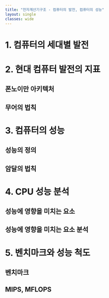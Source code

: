 ```yaml
---
title: "전자계산기구조 - 컴퓨터의 발전, 컴퓨터의 성능"
layout: single
classes: wide
---
```


# 1. 컴퓨터의 세대별 발전

# 2. 현대 컴퓨터 발전의 지표

## 폰노이만 아키텍처


## 무어의 법칙


# 3. 컴퓨터의 성능

## 성능의 정의


## 암달의 법칙


# 4. CPU 성능 분석

## 성능에 영향을 미치는 요소


## 성능에 영향을 미치는 요소 분석


# 5. 벤치마크와 성능 척도

## 벤치마크

## MIPS, MFLOPS

